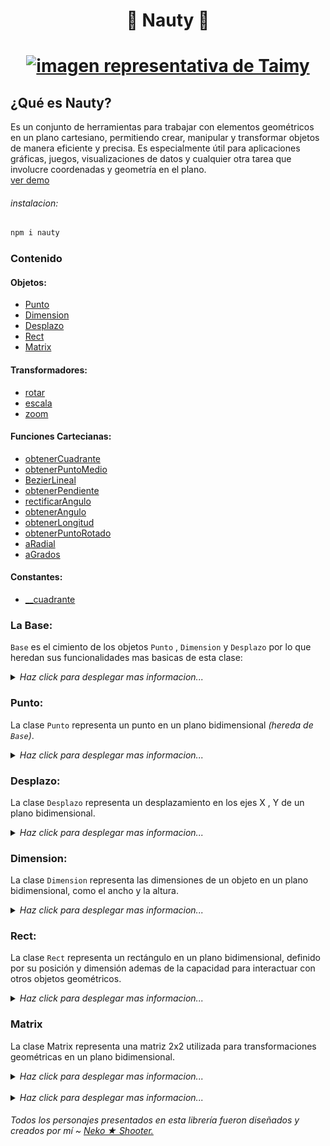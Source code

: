 <h1 align="center">🧭 Nauty 📐<h1/>

<p align="center"><a href="#"><img src="https://i.ibb.co/M2q680C/Taimy-sm.png" alt="imagen representativa de Taimy"></a><p/>

## ¿Qué es Nauty?
Es un conjunto de herramientas para trabajar con elementos geométricos en un plano cartesiano, permitiendo crear, manipular y transformar objetos de manera eficiente y precisa. Es especialmente útil para aplicaciones gráficas, juegos, visualizaciones de datos y cualquier otra tarea que involucre coordenadas y geometría en el plano.  
[ver demo](#demo)

###### instalacion:
``` bash
npm i nauty
```


### **Contenido**

#### Objetos:

+ [Punto](#punto)
+ [Dimension](#dimension)
+ [Desplazo](#desplazo)
+ [Rect](#rect)
+ [Matrix](#matrix)

#### Transformadores:
+ [rotar](#rotar)
+ [escala](#escala)
+ [zoom](#zoom)

#### Funciones Cartecianas:
+ [obtenerCuadrante]()
+ [obtenerPuntoMedio]()
+ [BezierLineal]()
+ [obtenerPendiente]()
+ [rectificarAngulo]()
+ [obtenerAngulo]()
+ [obtenerLongitud]()
+ [obtenerPuntoRotado]()
+ [aRadial]()
+ [aGrados]()

#### Constantes:

+ [__cuadrante]()


### La Base:  

`Base` es el cimiento de los objetos `Punto` , `Dimension` y `Desplazo` por lo que heredan sus funcionalidades mas basicas de esta clase:
<details>
  <summary><em>Haz click para desplegar mas informacion...</em></summary>  

#### Constructor y nuevo:

Si el segundo paramero no esta definido se tomara el valor del primer parametro para los dos.

``` JavaScript
super(a,b);
super.nuevo(a,b); // retorna this
```
+ `a:number` 
+ `b:number|undefined`
---
#### 🔸 bNuevo:

Modifica directamente los parameros internos.

``` JavaScript
super.bNuevo(a:number,b:number); // retorna this
```
> **`⚠ SIN RESTRICIONES`** Sin comprobación de ***tipos***, perfecto para ***iteraciones*** pero si los datos no son correctos puede provocar fallos ❌.

#### 🔸 resetear:
Resetea el valor de los elementos internos a **0**
``` JavaScript
super(20,20);
console.log(super);

super.resetear();
cosole.log(super);
```
###### terminal:
```
> Object { z0: 20 , z1: 20 }
    z0: 20
    z1: 20
​   > <prototype>: Object { … }

> Object { z0: 0 , z1: 0 }
    z0: 0
    z1: 0
​   > <prototype>: Object { … }
```
---
#### 🔸 rectificar:
Cualquier valor negativo sera sustituido a **0**
``` JavaScript
super(20,-20);
console.log(super);

super.rectificar(); // return this
cosole.log(super);
```
###### terminal:
```
> Object { z0: -20 , z1: 20 }
    z0: -20
    z1: 20
​   > <prototype>: Object { … }

> Object { z0: 0 , z1: 0 }
    z0: 0
    z1: 20
​   > <prototype>: Object { … }
```
---
#### 🔸 intercambia:
Los valores internos del objeto se intercambian.
``` JavaScript
super(10,20);
console.log(super);

super.intercambia(); // return this
console.log(super);
```
###### terminal:
```
> Object { z0: 10 , z1: 20 }
    z0: 10
    z1: 20
​   > <prototype>: Object { … }

> Object { z0: 20 , z1: 10 }
    z0: 20
    z1: 10
​   > <prototype>: Object { … }
```
---
#### 🔹 data:
Retorna los valores almacenados en un `Array`.

``` JavaScript
const arr = super.data; // return [number,number]
```
---
#### 🔹 esValido:
Si los el valores introducidos son de tipo **Number** retornara `true ✔`  de lo contrario sera `false ✖`.
``` JavaScript
const instanciaPunto = new Punto(0,0);
console.log(instanciaPunto.esValido); // true

instancia.bNuevo('0',undefined);
console.log(instanciaPunto.esValido); // false
```
 ---
#### 🔸 copiar:
Valida que el objeto resibido sea del mismo tipo que la instancia y `copia` cada uno de los elementos internos de este.
``` JavaScript
instanciaPunto.copiar( Punto ); // return this
instanciaDimension.copiar( Dimension ); // return this
instanciaDesplazo.copiar( Desplazo ); // return this
```
---
#### 🔸 bCopiar:
Si el objeto hereda de `Base` copiara cada uno de los elementos internos de los objetos `Punto | Desplazo | Dimension`
``` JavaScript
super.bCopiar( Punto ); // return this
super.bCopiar( Dimension ); // return this
super.bCopiar( Desplazo ); // return this
```
---
#### 🔹 copia:
Devuelve una copia del objeto.
``` JavaScript
const objetoCopia = super.copia; // return objeto hijo
```
---
#### 🔸 esIgual:
Valida que el `tipo` y contenido interno de los objetos sean igual.
``` JavaScript
const instanciaPunto = new Punto(0,0);
const otraInstancia = new Punto(0,0);
instanciaPunto.esIgual(otraInstancia); // return true
instanciaPunto.esIgual(0,0); //return true

const instanciaDimension = new Dimension(0,0);
instanciaPunto.esIgual(instanciaDimension); // return false
```
---
#### 🔸 bEsIgual:
Si el objeto hereda de `Base` valida que el contenido interno de los objetos sea igual.
``` JavaScript
const instanciaPunto = new Punto(0,0);
instanciaPunto.bEsIgual(0,0); // return true

const instanciaDimension = new Dimension(0,0);
instanciaPunto.bEsIgual(instanciaDimension); //return true

const instanciaDesplazo = new Desplazo(0,0);
instanciaPunto.bEsIgual(instanciaDesplazo); // return true

const obj = {x:0,y:0}
instanciaPunto.bEsIgual(obj); // false
```
---
#### 🔸 coincide:
Si el objeto es del mismo `tipo` valida que almenos un elemento del contenido interno sea igual.
``` JavaScript
const instanciaPunto = new Punto(0,0);
instanciaPunto.coincide(500,0); //return true

const otraInstancia = new Punto(0,10);
instanciaPunto.coincide(otraInstancia); // return true

const instanciaDimension = new Dimension(0,10);
instanciaPunto.coincide(instanciaDimension); // return false
```
---
#### 🔸 bCoincide:
Si el objeto hereda de `Base` valida que almenos un elemento del contenido interno sea igual.
``` JavaScript
const instanciaPunto = new Punto(0,0);
instanciaPunto.bCoincide(500,0); //return true

const instanciaDimension = new Dimension(0,10);
instanciaPunto.bCoincide(instanciaDimension); // return true

const instanciaDimension = new Dimension(0,10);
instanciaPunto.bCoincide(instanciaDimension); // return true
```
---
#### 🔸 multiplica:
Remplaza los **`parametros`** internos por la ***MULTIPLICACIÓN*** de estos **`parametros`** con la del **`VALOR`** asignado
``` JavaScript
super(2,2)
console.log(super);

super.multiplica(2); //return this
console.log(super);
```
###### terminal:
```
> Object { z0: 2 , z1: 2 }
    z0: 2
    z1: 2
​   > <prototype>: Object { … }

> Object { z0: 4 , z1: 4 }
    z0: 4
    z1: 4
​   > <prototype>: Object { … }
```

> **`⚠ SIN RESTRICIONES`** Sin comprobación de ***tipos***  , perfecto para ***iteraciones*** pero si los datos no son correctos puede provocar fallos ❌.
---
#### 🔸 divide:
Remplaza los **`parametros`** internos por la ***DIVICIÓN*** de estos **`parametros`** con la del **`VALOR`** asignado.
``` JavaScript
super(2,2)
console.log(super);

super.divide(2); //return this
console.log(super);
```
###### terminal:
```
> Object { z0: 2 , z1: 2 }
    z0: 2
    z1: 2
​   > <prototype>: Object { … }

> Object { z0: 1 , z1: 1 }
    z0: 1
    z1: 1
​   > <prototype>: Object { … }
```


> **`⚠ SIN RESTRICIONES`** Sin comprobación de ***tipos***, perfecto para ***iteraciones*** pero si los datos no son correctos puede provocar fallos ❌.
---
#### 🔸 bSuma:
Remplaza los **`parametros`** internos por la ***SUMA*** de estos **`parametros`** con la del **`objeto`** asignado.
``` JavaScript
const instanciaPunto = new Punto(-1,2);
console.log(instanciaPunto);

const instanciaDimension = new Dimension(100,100);
instanciaPunto.bSuma(instanciDimension); // return this

console.log(instanciaPunto);
```
###### terminal:
```
> Object { z0: -1 , z1: 2 , tipo: "Punto" }
    z0: -1
    z1: 2
    tipo: "Punto"
​   > <prototype>: Object { … }

> Object { z0: 99 , z1: 102 , tipo: "Punto" }
    z0: 99
    z1: 102
    tipo: "Punto"
​   > <prototype>: Object { … }
```
 > **`⚠ SIN RESTRICIONES`** Sin comprobación de ***tipos***, perfecto para ***iteraciones*** pero si los datos no son correctos puede provocar fallos ❌.
 ---
 #### 🔸 bResta:
 Remplaza los **`parametros`** internos por la ***RESTA*** de estos **`parametros`** con la del **`objeto`** asignado.
``` JavaScript
const instanciaPunto = new Punto(-1,2);
console.log(instanciaPunto);

const instanciaDimension = new Dimension(100,100);
instanciaPunto.bResta(instanciDimension); // return this

console.log(instanciaPunto);
```
###### terminal:
```
> Object { z0: -1 , z1: 2 , tipo: "Punto" }
    z0: -1
    z1: 2
    tipo: "Punto"
​   > <prototype>: Object { … }

> Object { z0: -101 , z1: -98 , tipo: "Punto" }
    z0: -101
    z1: -98
    tipo: "Punto"
​   > <prototype>: Object { … }
```
 > **`⚠ SIN RESTRICIONES`** Sin comprobación de ***tipos***, perfecto para ***iteraciones*** pero si los datos no son correctos puede provocar fallos ❌.  
  <br/>
</details>  

### Punto:
La clase `Punto` representa un punto en un plano bidimensional _(hereda de `Base`)_.
<details>
  <summary><em>Haz click para desplegar mas informacion...</em></summary>  

#### Constructor:
> -- *(opcional)* --
``` JavaScript
const div = document.querySelector('div');
const punto_1 = new Punto;
const punto_2 = new Punto(1,1);
const punto_3 = new Punto(div);
const punto_4 = new Punto(div,true); // coordenadas globales
const punto_5 = new Punto(...punto_4.data);
```
+ **args_0 `(X : Number)`** = Posicion en X\
**args_1 `(Y : Number | undefined)`** = Posicion en Y, _si Y no es definida Y tomara el valor de X_
+  **args_0 `(nodo : HTMLElement)`** = Del elemento HTML tomara la posicion en **`X`** y **`Y`** respectivamente\
**args_1 `(global : boolean | undefined)`** = Si es ***false*** | ***undefined*** solo tomara las coordenadas locales, ***true*** tomara las coordenadas globales.
+ **args_0 `args : data[]`** Toma los datos necesario del Array de datos del objeto en cuestion.
---
#### 🔸 nuevo:
Inicializa un nuevo `Punto` según los datos proporcionados.  
Exactamente igual al constructor
``` JavaScript
const punto_1 = new Punto;
punto_1.nuevo(1,1);

const div = document.querySelector('div');
punto_1.nuevo(div);
punto_1.nuevo(div,true) // coordenadas globales

const punto_2 = new Punto(100,100);
punto_1.nuevo(...punto_2.data)
```
---
#### 🔸 suma:
Remplaza los **`parametros`** internos por la ***SUMA*** de estos **`parametros`** con el **`objeto`** asignado.
``` JavaScript
const punto_1 = new Punto(1,1);
const desplazo = new Desplazo(5,5);
const punto_2 = new Punto(3,3);

console.log(punto_2);

punto_2.suma(punto_1).suma(desplazo);

console.log(punto_2);
```
###### terminal:
```
> Object { z0: 3 , z1: 3 , tipo: "Punto" }
    z0: 3
    z1: 3
    tipo: "Punto"
​   > <prototype>: Object { … }

> Object { z0: 9 , z1: 9 , tipo: "Punto" }
    z0: 9
    z1: 9
    tipo: "Punto"
​   > <prototype>: Object { … }
```
>  Objetos admitidos `Punto` y [`Desplazo`](#desplazo) si desea mas libertad y velocidad para sumar use [bSuma](#bsuma)
---
#### 🔸 resta:
Remplaza los **`parametros`** internos por la ***RESTA*** de estos **`parametros`** con el **`objeto`** asignado.
``` JavaScript
const punto_1 = new Punto(1,1);
const desplazo = new Desplazo(5,5);
const punto_2 = new Punto(3,3);

console.log(punto_2);

punto_2.resta(punto_1).resta(desplazo);

console.log(punto_2);
```
###### terminal:
```
> Object { z0: 3 , z1: 3 , tipo: "Punto" }
    z0: 3
    z1: 3
    tipo: "Punto"
​   > <prototype>: Object { … }

> Object { z0: -3 , z1: -3 , tipo: "Punto" }
    z0: -3
    z1: -3
    tipo: "Punto"
​   > <prototype>: Object { … }
```
>  Objetos admitidos `Punto` y [`Desplazo`](#desplazo) si desea mas libertad y velocidad para restar use [bResta](#bresta)
---
#### 🔹 getters y setters:
``` JavaScript
const punto_1 = new Punto(1,1);
console.log(punto_1);

punto_1.x; // coordenada en x
punto_1.y; // coordenada en y

punto_1.x = 2;
punto_1.y = 2;

console.log(punto_1);
```
###### terminal:
```
> Object { z0: 1 , z1: 1 , tipo: "Punto" }
    z0: 1
    z1: 1
    tipo: "Punto"
​   > <prototype>: Object { … }

> Object { z0: 2 , z1: 2 , tipo: "Punto" }
    z0: 2
    z1: 2
    tipo: "Punto"
​   > <prototype>: Object { … }
```
> Esta clase hereda de [`Base`](#la-base) por lo que el resto de sus funciones provienen de ahi.

<br/>
</details>

### Desplazo:

La clase `Desplazo` representa un desplazamiento en los ejes X , Y de un plano bidimensional.

<details>
  <summary><em>Haz click para desplegar mas informacion...</em></summary>  

#### Constructor:
> -- *(opcional)* --
``` JavaScript
const desplazo_1 = new Desplazo;
const desplazo_2 = new Desplazo(50,50);
const desplazo_3 = new Desplazo(...desplazo_2.data);
```
+ **args_0 `(dx : Number)`** = Desplazamiento en el eje X\
**args_1 `(dy : Number | undefined)`** = Desplazamiento en el eje Y, _si dy no es definida dy tomara el valor de dx_
+ **args_0 `args : data[]`** Toma los datos necesario del Array de datos del objeto en cuestion.
---
#### 🔸 nuevo:
Inicializa un nuevo `Desplazo` según los datos proporcionados.  
Exactamente igual al constructor.
``` JavaScript
cconst desplazo_1 = new Desplazo;
desplazo_1.nuevo(50,50);

const desplazo_2 = new Desplazo(100,100);
desplazo_1.nuevo(...desplazo_2.data);
```
---
#### 🔸 suma:
Remplaza los **`parametros`** internos por la ***SUMA*** de estos **`parametros`** con el **`Desplazo`** asignado.
``` JavaScript
const desplazo_1 = new Desplazo(1,1);
const desplazo_2 = new Desplazo(5,5);
const desplazo_3 = new Desplazo(3,3);

console.log(desplazo_3);

desplazo_3.suma(desplazo_1).suma(desplazo_2);

console.log(desplazo_3);
```
###### terminal:
```
> Object { z0: 3 , z1: 3 , tipo: "Desplazo" }
    z0: 3
    z1: 3
    tipo: "Desplazo"
​   > <prototype>: Object { … }

> Object { z0: 9 , z1: 9 , tipo: "Desplazo" }
    z0: 9
    z1: 9
    tipo: "Desplazo"
​   > <prototype>: Object { … }
```
>  Solo admite `desplazo` si desea mas libertad y velocidad para sumar use [bSuma](#bsuma)
---
#### 🔸 resta:
Remplaza los **`parametros`** internos por la ***RESTA*** de estos **`parametros`** con el **`Desplazo`** asignado.
``` JavaScript
const desplazo_1 = new Desplazo(1,1);
const desplazo_2 = new Desplazo(5,5);
const desplazo_3 = new Desplazo(3,3);

console.log(desplazo_3);

desplazo_3.suma(desplazo_1).suma(desplazo_2);

console.log(desplazo_3);
```
###### terminal:
```
> Object { z0: 3 , z1: 3 , tipo: "Desplazo" }
    z0: 3
    z1: 3
    tipo: "Desplazo"
​   > <prototype>: Object { … }

> Object { z0: -3 , z1: -3 , tipo: "Desplazo" }
    z0: -3
    z1: -3
    tipo: "Desplazo"
​   > <prototype>: Object { … }
```
>  Solo admite `desplazo` si desea mas libertad y velocidad para restar use [bResta](#bresta)
---
#### 🔹 getters y setters:
``` JavaScript
const desplazo_1 = new Desplazo(1,1);
console.log(desplazo_1);

desplazo_1.dx; // desplazamiento en el eje x
desplazo_1.dy; // desplazamiento en el eje y

desplazo_1.dx = 2;
desplazo_1.dy = 2;

console.log(desplazo_1);
```
###### terminal:
```
> Object { z0: 1 , z1: 1 , tipo: "Desplazo" }
    z0: 1
    z1: 1
    tipo: "Desplazo"
​   > <prototype>: Object { … }

> Object { z0: 2 , z1: 2 , tipo: "Desplazo" }
    z0: 2
    z1: 2
    tipo: "Desplazo"
​   > <prototype>: Object { … }
```
> Esta clase hereda de [`Base`](#la-base) por lo que el resto de sus funciones provienen de ahi.

<br/>
</details>

### Dimension:

La clase `Dimension` representa las dimensiones de un objeto en un plano bidimensional, como el ancho y la altura.

<details>
  <summary><em>Haz click para desplegar mas informacion...</em></summary> 

#### Constructor:
> -- *(opcional)* --
``` JavaScript
const div = document.querySelector('div');
const dimension_1 = new Dimension;
const dimension_2 = new Dimension(1,1);
const dimension_3 = new Dimension(div);
const dimension_4 = new Dimension(...dimension_2.data);
```
+ **args_0 `(w : Number)`** = Ancho\
**args_1 `(h : Number | undefined)`** = Altura, _si la altura no es definida Y tomara el valor del ancho_
+  **args_0 `(nodo : HTMLElement)`** = Del elemento HTML tomara el tamaño respectivamente
+ **args_0 `args : data[]`** Toma los datos necesario del Array de datos del objeto en cuestion.
---
#### 🔸 nuevo:
Inicializa una nueva `Dimension` según los datos proporcionados.  
Exactamente igual al constructor.
``` JavaScript
const dimension_1 = new Dimension;
dimension_1.nuevo(1,1);

const div = document.querySelector('div');
dimension_1.nuevo(div);

const dimension_2 = new Dimension(100,100);
dimension_1.nuevo(...dimension_2.data)
```
---
#### 🔸 suma:
Remplaza los **`parametros`** internos por la ***SUMA*** de estos **`parametros`** con la **`Dimension`** asignada.
``` JavaScript
const dimension_1 = new Dimension(1,1);
const dimension_2 = new Dimension(5,5);
const dimension_3 = new Dimension(3,3);

console.log(dimension_1);

dimension_1.suma(dimension_2).suma(dimension_3);

console.log(dimension_1);
```
###### terminal:
```
> Object { z0: 1 , z1: 1 , tipo: "Dimension" }
    z0: 1
    z1: 1
    tipo: "Dimension"
​   > <prototype>: Object { … }

> Object { z0: 9 , z1: 9 , tipo: "Dimension" }
    z0: 9
    z1: 9
    tipo: "Dimension"
​   > <prototype>: Object { … }
```
> Solo admite `Dimension` si desea mas libertad y velocidad para sumar use [bSuma](#bsuma)
---
#### 🔸 resta:
Remplaza los **`parametros`** internos por la ***RESTA*** de estos **`parametros`** con la **`Dimension`** asignada.
``` JavaScript
const dimension_1 = new Dimension(1,1);
const dimension_2 = new Dimension(5,5);
const dimension_3 = new Dimension(3,3);

console.log(dimension_1);

dimension_1.resta(dimension_2).resta(dimension_3);

console.log(dimension_1);
```
###### terminal:
```
> Object { z0: 1 , z1: 1 , tipo: "Dimension" }
    z0: 1
    z1: 1
    tipo: "Dimension"
​   > <prototype>: Object { … }

> Object { z0: 0 , z1: 0 , tipo: "Dimension" }
    z0: 0
    z1: 0
    tipo: "Dimension"
​   > <prototype>: Object { … }
```

> Solo admite `Dimension` ademas de que no existen dimensiones nagativas por lo que seran sustituidas por **0** en caso de pasar, si desea mas libertad y velocidad para restar use [bResta](#bresta).
---
#### 🔸 multiplica:
Remplaza los **`parametros`** internos por la ***MULTIPLICACIÓN*** de estos **`parametros`** con el **`VALOR`** asignado.
``` JavaScript
const dimension_1 = new Dimension(3,2);

console.log(dimension_1);

dimension_1.multiplica(2);

console.log(dimension_1);
```
###### terminal:
```
> Object { z0: 3 , z1: 2 , tipo: "Dimension" }
    z0: 3
    z1: 2
    tipo: "Dimension"
​   > <prototype>: Object { … }

> Object { z0: 6 , z1: 4 , tipo: "Dimension" }
    z0: 6
    z1: 4
    tipo: "Dimension"
​   > <prototype>: Object { … }
```
---
#### 🔸 divide:
Remplaza los **`parametros`** internos por la ***DIVICIÓN*** de estos **`parametros`** con el **`VALOR`** asignado.
``` JavaScript
const dimension_1 = new Dimension(3,2);

console.log(dimension_1);

dimension_1.divide(2);

console.log(dimension_1);
```
###### terminal:
```
> Object { z0: 3 , z1: 2 , tipo: "Dimension" }
    z0: 3
    z1: 2
    tipo: "Dimension"
​   > <prototype>: Object { … }

> Object { z0: 1.5 , z1: 1 , tipo: "Dimension" }
    z0: 1.5
    z1: 1
    tipo: "Dimension"
​   > <prototype>: Object { … }
```
---
#### 🔹 esValido:
El valor de una dimencion debe ser mayor a **0** para que sea `true ✔` de lo contrario sera invalido `false ✖`

``` JavaScript
const dimension_1 = new Dimension(20,20);

if(dimension_1.esValido){
    console.log(dimension_1);
    }

dimension_1.w = 0;

if(!dimension_1.esValido){
    console.log("la dimension solo es valida si sus parametros son mayores a 0");
    }
```
###### terminal:
```
> Object { z0: 20 , z1: 20 , tipo: "Dimension" }
    z0: 20
    z1: 20
    tipo: "Dimension"
​   > <prototype>: Object { … }

"la dimension solo es valida si sus parametros son mayores a 0"
```
---
#### 🔹 getters y setters:
``` JavaScript
const dimension_1 = new Dimension(1,1);
console.log(dimension_1);

dimension_1.w; // ancho
dimension_1.h; // alto

dimension_1.w = 2;
dimension_1.h = 2;

console.log(dimension_1);
```
###### terminal:
```
> Object { z0: 1 , z1: 1 , tipo: "Dimension" }
    z0: 1
    z1: 1
    tipo: "Dimension"
​   > <prototype>: Object { … }

> Object { z0: 2 , z1: 2 , tipo: "Dimension" }
    z0: 2
    z1: 2
    tipo: "Dimension"
​   > <prototype>: Object { … }
```
> Esta clase hereda de [`Base`](#la-base) por lo que el resto de sus funciones provienen de ahi.

<br/>
</details>

### Rect:
La clase `Rect` representa un rectángulo en un plano bidimensional, definido por su posición y dimensión ademas de la capacidad para interactuar con otros objetos geométricos.

<details>
  <summary><em>Haz click para desplegar mas informacion...</em></summary> 

#### Constructor:
> -- *(opcional)* --   

Creara un nuevo rectángulo según los datos proporcionados.
``` JavaScript
const div = document.querySelector('div');
const punto_1 = new Punto;
const punto_2 = new Punto(-10,10);
const dimension = new Dimencion(100,100);

const rect_1 = new Rect;
const rect_2 = new Rect(0,0,50,50);
const rect_3 = new Rect(punto_1,dimencion);
const rect_4 = new Rect(punto_1,punto_2);
const rect_5 = new Rect(div);
const rect_6 = new Rect(div,true);// cualquier modificacion a rect afectara a div
const rect_7 = new Rect(...rect_4.data);
```

+ *args_0 =* `[x : number]`, *args_1 =* `[y : number]`,  
*args_2 =* `[w : number]`, *args_3 =* `[h : number]`  
+ *args_0 =* `[punto : Punto]`, *args_1 =* `[dimension : Dimension]`
+ *args_0 =* `[puntoA : Punto]`, *args_1 =* `[puntoB : Punto]`
+ *args_0 = `(nodo : HTMLElement)`* = Del elemento HTML tomara el tamaño y la posicion respectivamente
+ *args = `(...args : data[])`* Toma los datos necesario del Array de datos del objeto en cuestion.
---
#### 🔸 nuevo:
Inicializa un nuevo rectángulo según los datos proporcionados.  
Exactamente igual al constructor.
``` JavaScript
const div = document.querySelector('div');
const punto_1 = new Punto;
const punto_2 = new Punto(-10,10);
const dimension = new Dimencion(100,100);

const rect_1 = new Rect;
rect_1.nuevo(0,0,50,50);
rect_1.nuevo(punto_1,dimencion);
rect_1.nuevo(punto_1,punto_2);
rect_1.nuevo(div);
rect_1.nuevo(div,true);// cualquier modificacion a rect afectara a div
const rect_2 = new Rect(50,50,50,50)
rect_1.nuevo(...rect_2.data);
```
---
#### 🔹 data:
Devuelve los valores almacenados en un array.
``` JavaScript
const rect_1 = new Rect(50,50,50,50);
console.log(rect_1.data);
```
###### terminal:
```
> Array(4) [ 50 , 50 , 50 , 50 ]
```
---
#### 🔸 copiar:
Copia cada uno de los elementos internos del objeto resibido.
``` JavaScript
const rect_1 = new Rect(100,100,100,100);
const rect_2 = new Rect;
console.log(rect_2.data);

rect_2.copiar(rect_1);
console.log(rect_2.data);
```
###### terminal:
```
> Array(4) [ 0 , 0 , 0 , 0 ]

> Array(4) [ 100 , 100 , 100 , 100 ]
```
---
#### 🔹 copia:
Crea y devuelve una copia del objeto
``` JavaScript
const rect_1 = new Rect(0,0,50,50);
const rect_copia = rect_1.copia;
```
---
#### 🔸 editar:
Modifica los parámetros internos  
`editar(x:number, y:number, w:number, h:number)`
* x - Posición en X 
* y - Podición en Y
* w - Ancho
* h - Altura  
``` JavaScript
const rect_1 = new Rect(100,100,100,100);
console.log(rect_1.data);

rect_1.editar(50,50,50,50);

console.log(rect_1.data);
```
###### terminal:
```
> Array(4) [ 100 , 100 , 100 , 100 ]

> Array(4) [ 50 , 50 , 50 , 50 ]
```
---
#### 🔸 cambiarPosicion:
Edita los parámetros de posición del rectángulo.
``` JavaScript
const rect_1 = new Rect(100,100,100,100);
console.log(rect_1.data);

rect_1.cambiarPosicion(50,50);
console.log(rect_1.data);

const nuevoPunto = new Punto(20,20);
rect_1.cambiarPosicion(nuevoPunto)
console.log(rect_1.data);
```
###### terminal:
```
> Array(4) [ 100 , 100 , 100 , 100 ]

> Array(4) [ 50 , 50 , 100 , 100 ]

> Array(4) [ 20 , 20 , 100 , 100 ]
```
---
#### 🔹 posicion:
Devuelve la el objeto [`Punto`](#punto) de la posición del rectángulo
``` JavaScript
const rect_1 = new Rect(1,2,30,40);
console.log(rect_1.posicion);
```
###### terminal:
```
> Object { z0: 1 , z1: 2 , tipo: "Punto" }
    z0: 1
    z1: 2
    tipo: "Punto"
​   > <prototype>: Object { … }
```
---
#### 🔸 cambiarDimension:
Edita los parámetros de dimensiones del rectángulo.
``` JavaScript
const rect_1 = new Rect(100,100,100,100);
console.log(rect_1.data);

rect_1.cambiarDimension(50,50);
console.log(rect_1.data);

const nuevaDimension = new Dimension(20,20);
rect_1.cambiarPosicion(nuevaDimension)
console.log(rect_1.data);
```
###### terminal:
```
> Array(4) [ 100 , 100 , 100 , 100 ]

> Array(4) [ 100 , 100 , 50 , 50 ]

> Array(4) [ 100 , 100 , 20 , 20 ]
```
---
#### 🔹 dimension:
Devuelve la el objeto [`Dimension`](#punto) del rectángulo
``` JavaScript
const rect_1 = new Rect(1,2,30,40);
console.log(rect_1.dimension);
```
###### terminal:
```
> Object { z0: 30 , z1: 40 , tipo: "Dimension" }
    z0: 30
    z1: 40
    tipo: "Dimension"
​   > <prototype>: Object { … }
```
---
#### 🔸 cambiarDesplazo:
Edita el desplazamiento en el eje **X** y **Y**
``` JavaScript
const rect_1 = new Rect(100,100,100,100);
console.log(rect_1.data);

rect_1.cambiarDesplazo(50,50);
console.log(rect_1.data);

const nuevaDesplazo = new Desplazo(20,20);
rect_1.cambiarDesplazo(nuevaDesplazo)
console.log(rect_1.data);
```
###### terminal:
```
> Array(4) [ 100 , 100 , 100 , 100 ]

> Array(4) [ 150 , 150 , 100 , 100 ]

> Array(4) [ 120 , 120 , 100 , 100 ]
```
---
#### 🔹 desplazo:
Devuelve el objeto [`Desplazo`](#desplazo) que contiene el desplazamiento del rectángulo
``` JavaScript
const rect_1 = new Rect(100,100,100,100);
rect_1.cambiarDesplazo(50,50);
console.log(rect_1.desplazo);
```
###### terminal:
```
> Object { z0: 50 , z1: 50 , tipo: "Desplazo" }
    z0: 50
    z1: 50
    tipo: "Desplazo"
​   > <prototype>: Object { … }
```
---
#### 🔸 posicionarPorElCentro:
Posiciona el objeto `Rect` desde el centro usando las coordenadas proporcionadas.
``` JavaScript
const rect_1 = new Rect(0,0,100,100);
console.log(rect_1.data);

rect_1.posicionarPorElCentro(0,0);
console.log(rect_1.data);
```
###### terminal:
```
> Array(4) [ 0 , 0 , 100 , 100 ]

> Array(4) [ -50 , -50 , 100 , 100 ]

```
---
#### 🔸 expande:
Expande el objeto `Rect` asta los limites del rectángulo dado
``` JavaScript
const rect_1 = new Rect(0,0,50,50);
console.log(rect_1.data);

const rect_2 = new Rect(50,50,50,50);
rect_1.expande(rect_2)
console.log(rect_1.data);
```
###### terminal:
```
> Array(4) [ 0 , 0 , 50 , 50 ]

> Array(4) [ 0 , 0 , 100 , 100 ]

```
---
#### 🔸 contiene:
Verifica si un punto se encuentra dentro de los límites del rectángulo.
``` JavaScript
const rect_1 = new Rect(0,0,50,50);
const punto_1  = new Punto(25,25);

if(rect_1.contiente(punto_1)){
    console.log('El punto esta dentro de rectangulo');
}
else{
    console.log('El punto esta fuera')
}

```
###### terminal:
```
El punto esta dentro de rectangulo
```
---
#### 🔹 esValido:
Verifica si los datos del rectángulo son válidos.
``` JavaScript
const rect_1 = new Rect(0,0,50,50);

if(rect_1.esValido){    
    console.log(rect_1.data);
}

rect_1.w = 0;    

if(!rect_1.esValido){
    console.log("el rectangulo NO ES VALIDO");
}
```
###### terminal:
```
> Array(4) [ 0 , 0 , 50 , 50 ]

"el rectangulo NO ES VALIDO"
```
---
#### 🔸 resetear:
Formatea completamente el objeto..
``` JavaScript
const rect_1 = new Rect(50,50,50,50);
console.log(rect_1.data);

rect_1.resetear();
console.log(rect_1.data);
```
###### terminal:
```
> Array(4) [ 50 , 50 , 50 , 50 ]

> Array(4) [ 0 , 0 , 0 , 0 ]
```
---
#### 🔸 obtenerCentro:
Devuelve la coordenada global ubicada en el centro del rectángulo.
``` JavaScript
const rect_1 = new Rect(50,50,50,50);

const centro = rect_1.obtenerCentro();
console.log(centro);
```
###### terminal:
```
> Object { z0: 75 , z1: 75 , tipo: "Punto" }
    z0: 75
    z1: 75
    tipo: "Punto"
​   > <prototype>: Object { … }
```
---
#### 🔸 obtenerCentroLocal:
Devuelve la coordenada local ubicada en el centro del rectángulo.
``` JavaScript
const rect_1 = new Rect(50,50,50,50);

const centro = rect_1.obtenerCentroLocal();
console.log(centro);
```
###### terminal:
```
> Object { z0: 25 , z1: 25 , tipo: "Punto" }
    z0: 25
    z1: 25
    tipo: "Punto"
​   > <prototype>: Object { … }
```
---
#### 🔸 raiz:
Ancla el rectángulo a un objeto HTML para que las modificaciones hechas en el Rect se vean reflejadas en el objeto HTML.
``` JavaScript
const div = document.querySelector('div');
const rect_1 = new Rect;
rect_1.raiz(div);

```
---
#### 🔸 raiz:
Ancla el rectángulo a un objeto HTML para que las modificaciones hechas en el Rect se vean reflejadas en el objeto HTML.
``` JavaScript
const div = document.querySelector('div');
const rect_1 = new Rect;
rect_1.raiz(div);

```
---
#### 🔹 area:
Devuelve el área total del rectángulo.
``` JavaScript
const rect_1 = new Rect(50,50,50,50);
console.log(rect_1.area);
```
###### terminal:
```
2500
```

### 🔹 getters y setters:

``` JavaScript
const rect_1 = new Rect(0,0,50,50);
console.log(rect_1.data);

rect_1.w; // ancho
rect_1.h; // alto
rect_1.x; // coordenada x
rect_1.y; // coordenada y

rect_1.gx; // Devuelve la posicion X global si está enlazado al DOM, de lo contrario, devuelve la posicion X local.
rect_1.gy; // Devuelve la posicion Y global si está enlazado al DOM, de lo contrario, devuelve la posicion Y local.

rect_1.x = 10;
rect_1.y = 10;
rect_1.w = 20;
rect_1.h = 20;

console.log(rect_1.data);
```
###### terminal:
```
> Array(4) [ 0 , 0 , 50 , 50 ]

> Array(4) [ 10 , 10 , 20 , 20 ]
```

<br/>
</details>

### Matrix
La clase Matrix representa una matriz 2x2 utilizada para transformaciones geométricas en un plano bidimensional.
<details>
  <summary><em>Haz click para desplegar mas informacion...</em></summary>

#### Constructor
> -- *(opcional)* --  

Crea una nueva instancia de la matriz con los valores proporcionados. Por defecto, crea una matriz de identidad y sin desplazamiento.
+ m11 (number): Valor de la posición (1,1) de la matriz.
+ m21 (number): Valor de la posición (2,1) de la matriz.
+ m12 (number): Valor de la posición (1,2) de la matriz.
+ m22 (number): Valor de la posición (2,2) de la matriz.
+ dx (number): Desplazamiento en el eje x.
+ dy (number): Desplazamiento en el eje y.
``` JavaScript
const matrix_1 = new Matrix;
const matrix_2 = new Matrix(1,0,0,1,0,0);
const matrix_3 = new Matrix(...matrix_2.data);
```
---
#### 🔸 nuevo:
Inicializa una nueva matriz según los datos proporcionados.  
Exactamente igual al constructor.
``` JavaScript
const matrix_1 = new Matrix;
matrix_1.nuevo(2,0,0,2,10,10);

const matrix_2 = new Matrix(0.7, -0.7, 0.7, 0.7, 0, 0);
matrix_1.nuevo(...matrix_2.data);
```
---
#### 🔹 data:
Devuelve los valores de la matriz y el desplazamiento como un arreglo.  
`[m11:number, m21:number, m12:number, m22:number, dx:number dy:number]`
``` JavaScript
const matrix_1 = new Matrix(2,0,0,2,0,0);
console.log(matrix_1.data);
```
###### terminal:
```
> Array(6) [ 2 , 0 , 0 , 2 , 0 , 0 ]
```
---
#### 🔹 str:
Devuelve una representación en cadena de texto de la matriz en el formato `matrix(m11, m21, m12, m22, dx, dy)` perfecto para usarlo en los metodos ***DOM.style.transform***.
``` JavaScript
const matrix_1 = new Matrix(2,0,0,2,0,0);
console.log(matrix_1.str);
```
###### terminal:
```
"matrix(2, 0, 0, 2, 0, 0)"
```
#### 🔸 desplazar:
Desplaza la matriz en los ejes **X** e **Y** por los valores proporcionados.
``` JavaScript
const div_1 = document.querySelector('.div_1');
const div_2 = document.querySelector('.div_2');
const matrix_1 = new Matrix;

div_1.style.transform = matrix_1.str;

matrix_1.desplazar(200,200);
div_2.style.transform = matrix_1.str;
```
<p align="center"><a href="#"><img src="https://i.ibb.co/wLdZQTd/m1-1.jpg" alt="imagen demo de matrix.desplazar"></a><p/>

---
#### 🔹 desplazo:
Devuelve el objeto [`Desplazo`](#desplazo) asociado a la matriz.
``` JavaScript
const div_1 = document.querySelector('.div_1');
const div_2 = document.querySelector('.div_2');
const matrix_1 = new Matrix;

div_1.style.transform = matrix_1.str;

const desplazo = matrix_1.desplazo;
desplazo.dx = 200;
desplazo.dy = 200;
div_2.style.transform = matrix_1.str;
```
<p align="center"><a href="#"><img src="https://i.ibb.co/wLdZQTd/m1-1.jpg" alt="imagen demo de matrix.desplazar"></a><p/>

---
#### 🔸 inverso:
Calcula la matriz inversa de esta matriz.
``` JavaScript
const div_1 = document.querySelector('.div_1');
const div_2 = document.querySelector('.div_2');
const matrix_1 = new Matrix(0.7, -0.7, 0.7, 0.7, 200, 200);

div_1.style.transform = matrix_1.str;

const matrix_inversa = matrix_1.inverso();
div_2.style.transform = matrix_inversa.str;
```
<p align="center"><a href="#"><img src="https://i.ibb.co/0cXXJfb/m2.jpg" alt="imagen demo de matrix.inverso"></a><p/>

#### 🔸 fusionar:
Sustituye los valores de la `matriz A` por la combinacion de la `matriz A` con la `matriz B` de manera que aplica primero la transformación de la `matriz A` y luego la transformación de la `matriz B`.
``` JavaScript
const div_1 = document.querySelector('.div_1');
const div_2 = document.querySelector('.div_2');
const div_3 = document.querySelector('.div_3');
const matrix_1 = new Matrix(0.7, -0.7, 0.7, 0.7, 50, -50);
const matrix_2 = new Matrix(.5, 0, 0, .5, 50, 50);

div_1.style.transform = matrix_1.str;
div_2.style.transform = matrix_2.str;

div_3.style.transform = matrix_2.fusionar(matrix_1).str;
```
<p align="center"><a href="#"><img src="https://i.ibb.co/8Kgj0hD/m3.png" alt="imagen demo de matrix.inverso"></a><p/>

#### 🔸 copiar:
Copia los valores de otra matriz en esta matriz.
``` JavaScript
const matrix_1 = new Matrix(0.7, -0.7, 0.7, 0.7, 50, -50);
console.log(matrix_1.data);

const matrix_2 = new Matrix(.5, 0, 0, .5, 50, 50);
matrix_1.copiar(matrix_2)

console.log(matrix_1.data);
```
###### terminal:
```
> Array(6) [ 0.7 , -0.7 , 0.7 , 0.7 , 50 , -50 ]

> Array(6) [ 0.5 , 0 , 0 , 0.5 , 50 , 50 ]
```
---
#### 🔹 copia:
Devuelve una copia de esta matriz.
``` JavaScript
const matrix_1 = new Matrix(0.7, -0.7, 0.7, 0.7, 50, -50);
console.log(matrix_1.data);

const matrix_2 = matrix_1.copia;
console.log(matrix_2.data);
```
###### terminal:
```
> Array(6) [ 0.7 , -0.7 , 0.7 , 0.7 , 50 , -50 ]

> Array(6) [ 0.7 , -0.7 , 0.7 , 0.7 , 50 , -50 ]
```
---
#### 🔸 mapea:
Aplica la transformación de la matriz a un punto en el plano.
``` JavaScript
const matrix_1 = new Matrix(0.7, -0.7, 0.7, 0.7, 50, -50);

const punto_original = new Punto(25,25);
console.log(punto_original.data);

const punto_mapeado = matrix_1.mapea(punto_original);
console.log(punto_mapeado.data);
```
###### terminal:
```
> Array [ 25 , 25 ]

> Array [ 50, -15 ]
```
<br/>
</details>
<br/>
</details>


<details>
  <summary><em>Haz click para desplegar mas informacion...</em></summary> 
<br/>
</details>

###### *Todos los personajes presentados en esta librería fueron diseñados y creados por mí ~ [Neko ★ Shooter.](https://github.com/NekoShooter)*